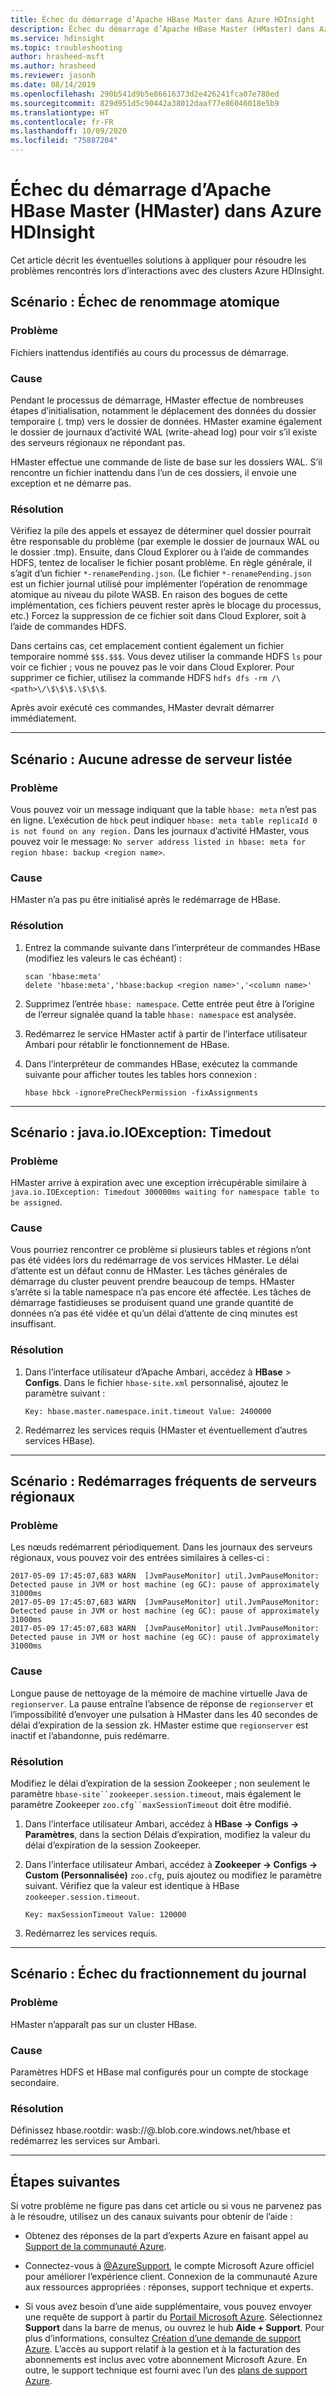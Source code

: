 ```yaml
---
title: Échec du démarrage d’Apache HBase Master dans Azure HDInsight
description: Échec du démarrage d’Apache HBase Master (HMaster) dans Azure HDInsight
ms.service: hdinsight
ms.topic: troubleshooting
author: hrasheed-msft
ms.author: hrasheed
ms.reviewer: jasonh
ms.date: 08/14/2019
ms.openlocfilehash: 290b541d9b5e86616373d2e426241fca07e780ed
ms.sourcegitcommit: 829d951d5c90442a38012daaf77e86046018e5b9
ms.translationtype: HT
ms.contentlocale: fr-FR
ms.lasthandoff: 10/09/2020
ms.locfileid: "75887204"
---
```

# <a name="apache-hbase-master-hmaster-fails-to-start-in-azure-hdinsight"></a>Échec du démarrage d’Apache HBase Master (HMaster) dans Azure HDInsight

Cet article décrit les éventuelles solutions à appliquer pour résoudre les problèmes rencontrés lors d’interactions avec des clusters Azure HDInsight.

## <a name="scenario-atomic-renaming-failure"></a>Scénario : Échec de renommage atomique

### <a name="issue"></a>Problème

Fichiers inattendus identifiés au cours du processus de démarrage.

### <a name="cause"></a>Cause

Pendant le processus de démarrage, HMaster effectue de nombreuses étapes d’initialisation, notamment le déplacement des données du dossier temporaire (. tmp) vers le dossier de données. HMaster examine également le dossier de journaux d’activité WAL (write-ahead log) pour voir s’il existe des serveurs régionaux ne répondant pas.

HMaster effectue une commande de liste de base sur les dossiers WAL. S’il rencontre un fichier inattendu dans l’un de ces dossiers, il envoie une exception et ne démarre pas.

### <a name="resolution"></a>Résolution

Vérifiez la pile des appels et essayez de déterminer quel dossier pourrait être responsable du problème (par exemple le dossier de journaux WAL ou le dossier .tmp). Ensuite, dans Cloud Explorer ou à l’aide de commandes HDFS, tentez de localiser le fichier posant problème. En règle générale, il s’agit d’un fichier `*-renamePending.json`. (Le fichier `*-renamePending.json` est un fichier journal utilisé pour implémenter l’opération de renommage atomique au niveau du pilote WASB. En raison des bogues de cette implémentation, ces fichiers peuvent rester après le blocage du processus, etc.) Forcez la suppression de ce fichier soit dans Cloud Explorer, soit à l’aide de commandes HDFS.

Dans certains cas, cet emplacement contient également un fichier temporaire nommé `$$$.$$$`. Vous devez utiliser la commande HDFS `ls` pour voir ce fichier ; vous ne pouvez pas le voir dans Cloud Explorer. Pour supprimer ce fichier, utilisez la commande HDFS `hdfs dfs -rm /\<path>\/\$\$\$.\$\$\$`.

Après avoir exécuté ces commandes, HMaster devrait démarrer immédiatement.

---

## <a name="scenario-no-server-address-listed"></a>Scénario : Aucune adresse de serveur listée

### <a name="issue"></a>Problème

Vous pouvez voir un message indiquant que la table `hbase: meta` n’est pas en ligne. L’exécution de `hbck` peut indiquer `hbase: meta table replicaId 0 is not found on any region.` Dans les journaux d’activité HMaster, vous pouvez voir le message: `No server address listed in hbase: meta for region hbase: backup <region name>`.  

### <a name="cause"></a>Cause

HMaster n’a pas pu être initialisé après le redémarrage de HBase.

### <a name="resolution"></a>Résolution

1. Entrez la commande suivante dans l’interpréteur de commandes HBase (modifiez les valeurs le cas échéant) :

    ```hbase
    scan 'hbase:meta'
    delete 'hbase:meta','hbase:backup <region name>','<column name>'
    ```

1. Supprimez l’entrée `hbase: namespace`. Cette entrée peut être à l’origine de l’erreur signalée quand la table `hbase: namespace` est analysée.

1. Redémarrez le service HMaster actif à partir de l’interface utilisateur Ambari pour rétablir le fonctionnement de HBase.

1. Dans l’interpréteur de commandes HBase, exécutez la commande suivante pour afficher toutes les tables hors connexion :

    ```hbase
    hbase hbck -ignorePreCheckPermission -fixAssignments
    ```

---

## <a name="scenario-javaioioexception-timedout"></a>Scénario : java.io.IOException: Timedout

### <a name="issue"></a>Problème

HMaster arrive à expiration avec une exception irrécupérable similaire à `java.io.IOException: Timedout 300000ms waiting for namespace table to be assigned`.

### <a name="cause"></a>Cause

Vous pourriez rencontrer ce problème si plusieurs tables et régions n’ont pas été vidées lors du redémarrage de vos services HMaster. Le délai d’attente est un défaut connu de HMaster. Les tâches générales de démarrage du cluster peuvent prendre beaucoup de temps. HMaster s’arrête si la table namespace n’a pas encore été affectée. Les tâches de démarrage fastidieuses se produisent quand une grande quantité de données n’a pas été vidée et qu’un délai d’attente de cinq minutes est insuffisant.

### <a name="resolution"></a>Résolution

1. Dans l’interface utilisateur d’Apache Ambari, accédez à **HBase** > **Configs**. Dans le fichier `hbase-site.xml` personnalisé, ajoutez le paramètre suivant :

    ```
    Key: hbase.master.namespace.init.timeout Value: 2400000  
    ```

1. Redémarrez les services requis (HMaster et éventuellement d’autres services HBase).

---

## <a name="scenario-frequent-region-server-restarts"></a>Scénario : Redémarrages fréquents de serveurs régionaux

### <a name="issue"></a>Problème

Les nœuds redémarrent périodiquement. Dans les journaux des serveurs régionaux, vous pouvez voir des entrées similaires à celles-ci :

```
2017-05-09 17:45:07,683 WARN  [JvmPauseMonitor] util.JvmPauseMonitor: Detected pause in JVM or host machine (eg GC): pause of approximately 31000ms
2017-05-09 17:45:07,683 WARN  [JvmPauseMonitor] util.JvmPauseMonitor: Detected pause in JVM or host machine (eg GC): pause of approximately 31000ms
2017-05-09 17:45:07,683 WARN  [JvmPauseMonitor] util.JvmPauseMonitor: Detected pause in JVM or host machine (eg GC): pause of approximately 31000ms
```

### <a name="cause"></a>Cause

Longue pause de nettoyage de la mémoire de machine virtuelle Java de `regionserver`. La pause entraîne l’absence de réponse de `regionserver` et l’impossibilité d’envoyer une pulsation à HMaster dans les 40 secondes de délai d’expiration de la session zk. HMaster estime que `regionserver` est inactif et l’abandonne, puis redémarre.

### <a name="resolution"></a>Résolution

Modifiez le délai d’expiration de la session Zookeeper ; non seulement le paramètre `hbase-site``zookeeper.session.timeout`, mais également le paramètre Zookeeper `zoo.cfg``maxSessionTimeout` doit être modifié.

1. Dans l’interface utilisateur Ambari, accédez à **HBase -> Configs -> Paramètres**, dans la section Délais d’expiration, modifiez la valeur du délai d’expiration de la session Zookeeper.

1. Dans l’interface utilisateur Ambari, accédez à **Zookeeper -> Configs -> Custom (Personnalisée)** `zoo.cfg`, puis ajoutez ou modifiez le paramètre suivant. Vérifiez que la valeur est identique à HBase `zookeeper.session.timeout`.

    ```
    Key: maxSessionTimeout Value: 120000  
    ```

1. Redémarrez les services requis.

---

## <a name="scenario-log-splitting-failure"></a>Scénario : Échec du fractionnement du journal

### <a name="issue"></a>Problème

HMaster n’apparaît pas sur un cluster HBase.

### <a name="cause"></a>Cause

Paramètres HDFS et HBase mal configurés pour un compte de stockage secondaire.

### <a name="resolution"></a>Résolution

Définissez hbase.rootdir: wasb://@.blob.core.windows.net/hbase et redémarrez les services sur Ambari.

---

## <a name="next-steps"></a>Étapes suivantes

Si votre problème ne figure pas dans cet article ou si vous ne parvenez pas à le résoudre, utilisez un des canaux suivants pour obtenir de l’aide :

* Obtenez des réponses de la part d’experts Azure en faisant appel au [Support de la communauté Azure](https://azure.microsoft.com/support/community/).

* Connectez-vous à [@AzureSupport](https://twitter.com/azuresupport), le compte Microsoft Azure officiel pour améliorer l’expérience client. Connexion de la communauté Azure aux ressources appropriées : réponses, support technique et experts.

* Si vous avez besoin d’une aide supplémentaire, vous pouvez envoyer une requête de support à partir du [Portail Microsoft Azure](https://portal.azure.com/?#blade/Microsoft_Azure_Support/HelpAndSupportBlade/). Sélectionnez **Support** dans la barre de menus, ou ouvrez le hub **Aide + Support**. Pour plus d’informations, consultez [Création d’une demande de support Azure](https://docs.microsoft.com/azure/azure-portal/supportability/how-to-create-azure-support-request). L’accès au support relatif à la gestion et à la facturation des abonnements est inclus avec votre abonnement Microsoft Azure. En outre, le support technique est fourni avec l’un des [plans de support Azure](https://azure.microsoft.com/support/plans/).
